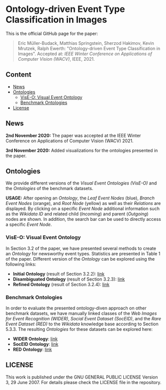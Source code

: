 # Ontology-driven Event Type Classification in Images

This is the official GitHub page for the paper:

> Eric Müller-Budack, Matthias Springstein, Sherzod Hakimov, Kevin Mrutzek, Ralph Ewerth:
"Ontology-driven Event Type Classification in Images".
Accepted at: *IEEE Winter Conference on Applications of Computer Vision (WACV)*, IEEE, 2021.

## Content

- [News](#News)
- [Ontologies](#Ontologies)
    - [VisE-O: Visual Event Ontology](#VisE-O:-Visual-Event-Ontology)
    - [Benchmark Ontologies](#Benchmark-Ontologies)
- [License](#License)


## News

**2nd November 2020:** The paper was accepted at the IEEE Winter Conference on Applications of Computer Vision (WACV) 2021.

**3rd November 2020:** Added visualizations for the ontologies presented in the paper.


## Ontologies

We provide different versions of the *Visual Event Ontologies (VisE-O)* and the *Ontologies* of the benchmark datasets.

**USAGE:** After opening an *Ontology*, the *Leaf Event Nodes* (blue), *Branch Event Nodes* (orange), and *Root Node* (yellow) as well as their *Relations* are displayed. By clicking on a specific *Event Node* additional information such as the *Wikidata ID* and related child (*Incoming*) and parent (*Outgoing*) nodes are shown. In addition, the search bar can be used to directly access a specific *Event Node*.


### VisE-O: Visual Event Ontology

In Section 3.2 of the paper, we have presented several methods to create an *Ontology* for newsworthy event types. Statistics are presented in Table 1 of the paper. Different version of the *Ontology* can be explored using the following links:
- **Initial Ontology** (result of Section 3.2.2): [link](https://tibhannover.github.io/VisE/VisE-O_initial/index.html)
- **Disambiguated Ontology** (result of Section 3.2.3): [link](https://tibhannover.github.io/VisE/VisE-O_disambiguated/index.html)
- **Refined Ontology** (result of Section 3.2.4): [link](https://tibhannover.github.io/VisE/VisE-O_refined/index.html)


### Benchmark Ontologies

In order to evaluate the presented ontology-diven approach on other benchmark datasets, we have manually linked classes of the *Web Images for Event Recognition (WIDER)*, *Social Event Dataset (SocEID)*, and the *Rare Event Dataset (RED)* to the *Wikidata* knowledge base according to Section 5.3.3. The resulting *Ontologies* for these datasets can be explored here:
- **WIDER Ontology**: [link](https://tibhannover.github.io/VisE/WIDER/index.html)
- **SocEID Ontology**: [link](https://tibhannover.github.io/VisE/SocEID/index.html)
- **RED Ontology**: [link](https://tibhannover.github.io/VisE/RED/index.html)


## LICENSE

This work is published under the GNU GENERAL PUBLIC LICENSE Version 3, 29 June 2007. For details please check the LICENSE file in the repository.